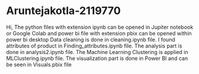 # Aruntejakotla-2119770
Hi,
The python files with extension ipynb can be opened in Jupiter notebook or Google Colab and power bi file with extension pbix can be opened within power bi desktop
Data cleaning is done in cleaning.ipynb file. 
I found attributes of product in Finding_attributes.ipynb file. 
The analysis part is done in analysis2.ipynb file. 
The Machine Learning Clustering is applied in MLClustering.ipynb file. 
The visualization part is done in Power BI and can be seen in Visuals.pbix file

